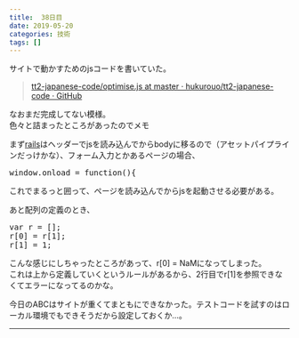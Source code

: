 ```yaml
---
title:  38日目
date: 2019-05-20
categories: 技術
tags: []
---
```



<p>サイトで動かすためのjsコードを書いていた。</p>

<blockquote>
        <p><a href="https://github.com/hukurouo/tt2-japanese-code/blob/master/app/assets/javascripts/optimise.js">tt2-japanese-code/optimise.js at master &middot; hukurouo/tt2-japanese-code &middot; GitHub</a></p>

</blockquote>
<p>なおまだ完成してない模様。<br />
色々と詰まったところがあったのでメモ</p><p>まず<a class="keyword" href="http://d.hatena.ne.jp/keyword/rails">rails</a>はヘッダーでjsを読み込んでからbodyに移るので（アセットパイプラインだっけかな）、フォーム入力とかあるページの場合、</p>
<pre class="code lang-javascript" data-lang="javascript" data-unlink><span class="synStatement">window</span>.onload = <span class="synIdentifier">function</span>()<span class="synIdentifier">{</span>
</pre><p>これでまるっと囲って、ページを読み込んでからjsを起動させる必要がある。</p><p>あと配列の定義のとき、</p>
<pre class="code lang-javascript" data-lang="javascript" data-unlink><span class="synIdentifier">var</span> r = <span class="synIdentifier">[]</span>;
r<span class="synIdentifier">[</span>0<span class="synIdentifier">]</span> = r<span class="synIdentifier">[</span>1<span class="synIdentifier">]</span>;
r<span class="synIdentifier">[</span>1<span class="synIdentifier">]</span> = 1;
</pre><p>こんな感じにしちゃったところがあって、r[0] = NaMになってしまった。<br />
これは上から定義していくというルールがあるから、2行目でr[1]を参照できなくてエラーになってるのかな。</p><p>今日のABCはサイトが重くてまともにできなかった。テストコードを試すのはローカル環境でもできそうだから設定しておくか…。</p>

-----
